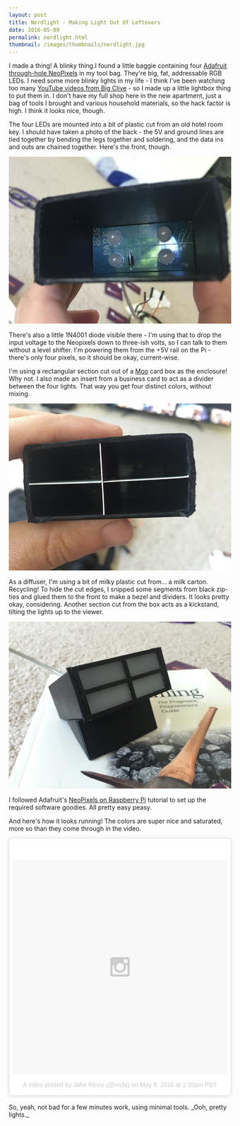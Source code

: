```yaml
---
layout: post
title: Nerdlight - Making Light Out Of Leftovers
date: 2016-05-09
permalink: nerdlight.html
thumbnail: /images/thumbnails/nerdlight.jpg
---
```


I made a thing! A blinky thing.<!-- more -->I found a little baggie containing four
[Adafruit through-hole NeoPixels](https://www.adafruit.com/product/1734) in my tool
bag. They're big, fat, addressable RGB LEDs. I need some more blinky lights in my life - I think
I've been watching too many
[YouTube videos from Big Clive](https://www.youtube.com/watch?v=VDFNA97mS58) - so I made up a
little lightbox thing to put them in. I don't have my full shop here in the new apartment, just
a bag of tools I brought and various household materials, so the hack factor is high. I think it
looks nice, though.

The four LEDs are mounted into a bit of plastic cut from an old hotel room key. I should have taken
a photo of the back - the 5V and ground lines are tied together by bending the legs together and
soldering, and the data ins and outs are chained together. Here's the front, though.

![Mounting for NeoPixels](/images/nerdlight1.jpg)

There's also a little 1N4001 diode visible there - I'm using that to drop the input voltage to the
Neopixels down to three-ish volts, so I can talk to them without a level shifter. I'm powering
them from the +5V rail on the Pi - there's only four pixels, so it should be okay, current-wise.

I'm using a rectangular section cut out of a [Moo](https://www.moo.com/) card box as the enclosure! Why
not. I also made an insert from a business card to act as a divider between the four lights. That
way you get four distinct colors, without mixing.

![Enclosure and light divider](/images/nerdlight2.jpg)

As a diffuser, I'm using a bit of milky plastic cut from&hellip; a milk carton. Recycling!
To hide the cut edges, I snipped some segments from black zip-ties and glued them to the front to
make a bezel and dividers. It looks pretty okay, considering. Another section cut from the box acts
as a kickstand, tilting the lights up to the viewer.

![Diffuser and bezel](/images/nerdlight3.jpg)

I followed Adafruit's
[NeoPixels on Raspberry Pi](https://learn.adafruit.com/neopixels-on-raspberry-pi/)
tutorial to set up the required software goodies. All pretty easy peasy.

And here's how it looks running! The colors are super nice and saturated, more so than they
come through in the video.
<blockquote class="instagram-media" data-instgrm-version="6" style=" background:#FFF; border:0; border-radius:3px; box-shadow:0 0 1px 0 rgba(0,0,0,0.5),0 1px 10px 0 rgba(0,0,0,0.15); margin: 1px; max-width:658px; padding:0; width:99.375%; width:-webkit-calc(100% - 2px); width:calc(100% - 2px);"><div style="padding:8px;"> <div style=" background:#F8F8F8; line-height:0; margin-top:40px; padding:50.0% 0; text-align:center; width:100%;"> <div style=" background:url(data:image/png;base64,iVBORw0KGgoAAAANSUhEUgAAACwAAAAsCAMAAAApWqozAAAAGFBMVEUiIiI9PT0eHh4gIB4hIBkcHBwcHBwcHBydr+JQAAAACHRSTlMABA4YHyQsM5jtaMwAAADfSURBVDjL7ZVBEgMhCAQBAf//42xcNbpAqakcM0ftUmFAAIBE81IqBJdS3lS6zs3bIpB9WED3YYXFPmHRfT8sgyrCP1x8uEUxLMzNWElFOYCV6mHWWwMzdPEKHlhLw7NWJqkHc4uIZphavDzA2JPzUDsBZziNae2S6owH8xPmX8G7zzgKEOPUoYHvGz1TBCxMkd3kwNVbU0gKHkx+iZILf77IofhrY1nYFnB/lQPb79drWOyJVa/DAvg9B/rLB4cC+Nqgdz/TvBbBnr6GBReqn/nRmDgaQEej7WhonozjF+Y2I/fZou/qAAAAAElFTkSuQmCC); display:block; height:44px; margin:0 auto -44px; position:relative; top:-22px; width:44px;"></div></div><p style=" color:#c9c8cd; font-family:Arial,sans-serif; font-size:14px; line-height:17px; margin-bottom:0; margin-top:8px; overflow:hidden; padding:8px 0 7px; text-align:center; text-overflow:ellipsis; white-space:nowrap;"><a href="https://www.instagram.com/p/BFMx85DLIWL/" style=" color:#c9c8cd; font-family:Arial,sans-serif; font-size:14px; font-style:normal; font-weight:normal; line-height:17px; text-decoration:none;" target="_blank">A video posted by John Riney (@rin3y)</a> on <time style=" font-family:Arial,sans-serif; font-size:14px; line-height:17px;" datetime="2016-05-09T20:20:35+00:00">May 9, 2016 at 1:20pm PDT</time></p></div></blockquote>
<script async defer src="//platform.instagram.com/en_US/embeds.js"></script>
<br>
So, yeah, not bad for a few minutes work, using minimal tools. _Ooh, pretty lights._
